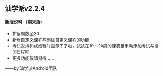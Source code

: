 ## 汕学派v2.2.4

#### 新版说明 （期末版）
- 扩展周数至20
- 新增自定义课程与删除自定义课程的功能
- 考试安排和成绩暂时显示不了啦，试试在19～20周的课表里手动添加考试与复习日程吧
- 更多功能敬请期待……

——by 汕学派Android团队
 

